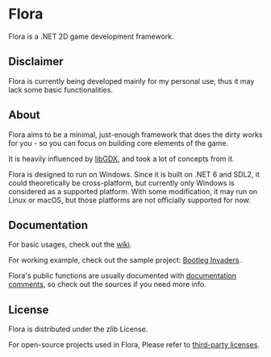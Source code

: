 # Flora
Flora is a .NET 2D game development framework.

## Disclaimer
Flora is currently being developed mainly for my personal use, thus it may lack some basic functionalities.

## About
Flora aims to be a minimal, just-enough framework that does the dirty works for you - so you can focus on building core elements of the game.

It is heavily influenced by [libGDX](https://github.com/libgdx/libgdx/), and took a lot of concepts from it.

Flora is designed to run on Windows. Since it is built on .NET 6 and SDL2, it could theoretically be cross-platform, but currently only Windows is considered as a supported platform. With some modification, it may run on Linux or macOS, but those platforms are not officially supported for now.

## Documentation
For basic usages, check out the [wiki](https://github.com/sinusinu/Flora/wiki).

For working example, check out the sample project: [Bootleg Invaders](https://github.com/sinusinu/BootlegInvaders).

Flora's public functions are usually documented with [documentation comments](https://docs.microsoft.com/en-us/dotnet/csharp/language-reference/language-specification/documentation-comments), so check out the sources if you need more info.

## License
Flora is distributed under the zlib License.

For open-source projects used in Flora, Please refer to [third-party licenses](https://github.com/sinusinu/Flora/blob/main/THIRDPARTY).
